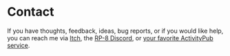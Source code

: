 # Contact

If you have thoughts, feedback, ideas, bug reports, or if you would like help, you can reach me via
[Itch](https://luchak.itch.io/rp8), the [RP-8 Discord](https://discord.gg/kGJJcpEkgv), or [your favorite ActivityPub
service](https://6t.vc/@luchak).
